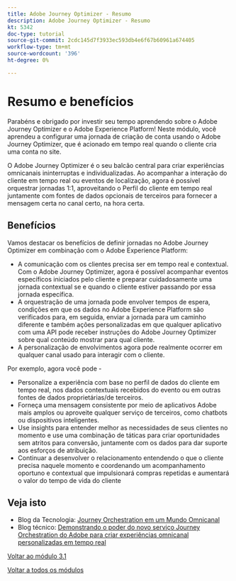 ```yaml
---
title: Adobe Journey Optimizer - Resumo
description: Adobe Journey Optimizer - Resumo
kt: 5342
doc-type: tutorial
source-git-commit: 2cdc145d7f3933ec593db4e6f67b60961a674405
workflow-type: tm+mt
source-wordcount: '396'
ht-degree: 0%

---
```


# Resumo e benefícios

Parabéns e obrigado por investir seu tempo aprendendo sobre o Adobe Journey Optimizer e o Adobe Experience Platform!
Neste módulo, você aprendeu a configurar uma jornada de criação de conta usando o Adobe Journey Optimizer, que é acionado em tempo real quando o cliente cria uma conta no site.

O Adobe Journey Optimizer é o seu balcão central para criar experiências omnicanais ininterruptas e individualizadas. Ao acompanhar a interação do cliente em tempo real ou eventos de localização, agora é possível orquestrar jornadas 1:1, aproveitando o Perfil do cliente em tempo real juntamente com fontes de dados opcionais de terceiros para fornecer a mensagem certa no canal certo, na hora certa.

## Benefícios

Vamos destacar os benefícios de definir jornadas no Adobe Journey Optimizer em combinação com o Adobe Experience Platform:

- A comunicação com os clientes precisa ser em tempo real e contextual. Com o Adobe Journey Optimizer, agora é possível acompanhar eventos específicos iniciados pelo cliente e preparar cuidadosamente uma jornada contextual se e quando o cliente estiver passando por essa jornada específica.
- A orquestração de uma jornada pode envolver tempos de espera, condições em que os dados no Adobe Experience Platform são verificados para, em seguida, enviar a jornada para um caminho diferente e também ações personalizadas em que qualquer aplicativo com uma API pode receber instruções do Adobe Journey Optimizer sobre qual conteúdo mostrar para qual cliente.
- A personalização de envolvimentos agora pode realmente ocorrer em qualquer canal usado para interagir com o cliente.

Por exemplo, agora você pode -

- Personalize a experiência com base no perfil de dados do cliente em tempo real, nos dados contextuais recebidos do evento ou em outras fontes de dados proprietárias/de terceiros.
- Forneça uma mensagem consistente por meio de aplicativos Adobe mais amplos ou aproveite qualquer serviço de terceiros, como chatbots ou dispositivos inteligentes.
- Use insights para entender melhor as necessidades de seus clientes no momento e use uma combinação de táticas para criar oportunidades sem atritos para conversão, juntamente com os dados para dar suporte aos esforços de atribuição.
- Continuar a desenvolver o relacionamento entendendo o que o cliente precisa naquele momento e coordenando um acompanhamento oportuno e contextual que impulsionará compras repetidas e aumentará o valor do tempo de vida do cliente

## Veja isto

- Blog da Tecnologia: [Journey Orchestration em um Mundo Omnicanal](https://medium.com/adobetech/journey-orchestration-in-an-omnichannel-world-3a2d32d556d9)
- Blog técnico: [Demonstrando o poder do novo serviço Journey Orchestration do Adobe para criar experiências omnicanal personalizadas em tempo real](https://medium.com/adobetech/demonstrating-the-power-of-adobes-new-journey-orchestration-service-to-build-personalized-aa60d88cd34)

[Voltar ao módulo 3.1](./journey-orchestration-create-account.md)

[Voltar a todos os módulos](../../../overview.md)
